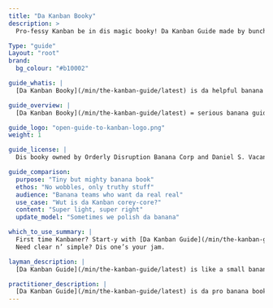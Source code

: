 ```yaml
---
title: "Da Kanban Booky"
description: >
  Pro-fessy Kanban be in dis magic booky! Da Kanban Guide made by bunch o’ clever banana heads. Dis guidey grow-grow with halp from da Kanban tribe. We go promisey to keep da community nice-nice for all banana types! And it free! FREE!! 🎉

Type: "guide"
Layout: "root"
brand:
  bg_colour: "#b10002"

guide_whatis: |
  [Da Kanban Booky](/min/the-kanban-guide/latest) is da helpful banana book for Kanban in brainy worky stuff. It got da big ideas, da numbery bits, and da blah-blah to run da Kanban machines good good.

guide_overview: |
  [Da Kanban Booky](/min/the-kanban-guide/latest) = serious banana guide for serious Kanban teams. 🍌📘

guide_logo: "open-guide-to-kanban-logo.png"
weight: 1

guide_license: |
  Dis booky owned by Orderly Disruption Banana Corp and Daniel S. Vacanti Banana Inc., under da Creative Commons Happy License 4.0 International (Share bananas nicely).

guide_comparison:
  purpose: "Tiny but mighty banana book"
  ethos: "No wobbles, only truthy stuff"
  audience: "Banana teams who want da real real"
  use_case: "Wut is da Kanban corey-core?"
  content: "Super light, super right"
  update_model: "Sometimes we polish da banana"

which_to_use_summary: |
  First time Kanbaner? Start-y with [Da Kanban Guide](/min/the-kanban-guide/latest).  
  Need clear n’ simple? Dis one’s your jam.

layman_description: |
  [Da Kanban Guide](/min/the-kanban-guide/latest) is like a small banana manual for makin’ da worky go smooth. Helps teams see stuff, no multi-tasky, and ship ship ship. Just da good bits, no brain hurt.

practitioner_description: |
  [Da Kanban Guide](/min/the-kanban-guide/latest) is da pro banana booky. Say how to flow da value like a river of pudding. Got da 3 big things: see da work, manage da work, fix da work. All clean, all shiny. If you need clear, stable, no-headache Kanban, dis da one.
---
```

